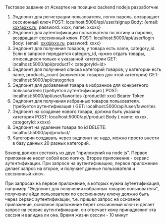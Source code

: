 Тестовое задание от Аскартек на позицию backend nodejs разработчик
1.	Эндпоинт для регистрации пользователя, логин пароль. возвращает сессионный ключ
POST:       localhost:5000/api/user/signup
Body: {email: xxx@xxx.ru, password: xxxx, name: xxxxx}
2. Эндпоинт для аутентификации пользователя по логину и паролю, возвращает сессионный ключ.
 POST:       localhost:5000/api/user/login  
Body: {email: xxx@xxx.ru, password: xxxx}
3. Эндпоинт для получения товаров, у товара есть name, category_id. Если в запросе передается category_id, нужно отдать товары, относящиеся только к указанной категории
GET:   localhost:5000/api/product?< categoryId=id>
4. Эндпоинт для получения списка категорий товаров, у категории есть name, products_count (количество товаров для этой категории)
GET: localhost:5000/api/categories
5. Эндпоинт для добавления товара в избранное для конкретного пользователя (требуется аутентификация  )
POST:  localhost:5000/api/user/faworites
{productId: xxx} Bearer Token
6. Эндпоинт для получения избранных товаров пользователя. (требуется аутентификация  )
GET: localhost:5000/api/user/faworites
7. Эндпоинт на создание нового товара, должна быть указана категория
POST:  localhost:5000/api/product
Body { name: xxxxx, categoryId: xxxxx}
8. Эндпоинт на удаление товара по id
DELETE: localhost:5000/api/product/<idProduct>
9. Категории создавать через эндпоинт не надо, можно просто внести в базу данных 20 разных категорий.


Бэкенд должен состоять из двух "приложений на node js". Первое приложение несет собой всю логику. Второе приложение - сервис аутентификации. При запросе на аутентификацию, первое приложение делает запрос на второе, и получает данные пользователя и сессионный ключ.

При запросах на первое приложение, в которых нужна аутентификация, например "Эндпоинт для получения избранных товаров пользователя", получение айди пользователя по сессионному ключу должно быть через сервис аутентификации, т.е. пришел запрос на основное приложение, основное приложение берет сессионный ключ и делает запрос на сервис аутентификации, он отвечает кому принадлежит эта сессия и валидна ли она. Время жизни сессии - 10 минут





 

